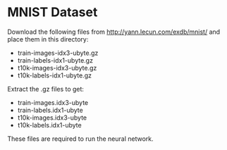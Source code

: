 # MNIST Dataset

Download the following files from http://yann.lecun.com/exdb/mnist/ and place them in this directory:

- train-images-idx3-ubyte.gz
- train-labels-idx1-ubyte.gz
- t10k-images-idx3-ubyte.gz
- t10k-labels-idx1-ubyte.gz

Extract the .gz files to get:
- train-images.idx3-ubyte
- train-labels.idx1-ubyte
- t10k-images.idx3-ubyte
- t10k-labels.idx1-ubyte

These files are required to run the neural network.
